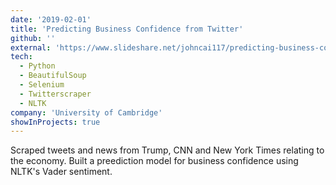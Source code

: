 ```yaml
---
date: '2019-02-01'
title: 'Predicting Business Confidence from Twitter'
github: ''
external: 'https://www.slideshare.net/johncai117/predicting-business-confidence-using-nlp'
tech:
  - Python
  - BeautifulSoup
  - Selenium
  - Twitterscraper
  - NLTK
company: 'University of Cambridge'
showInProjects: true
---
```


Scraped tweets and news from Trump, CNN and New York Times relating to the economy. Built a preediction model for business confidence using NLTK's Vader sentiment.
